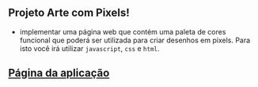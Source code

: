 ## Projeto Arte com Pixels!

- implementar uma página web que contém uma paleta de cores funcional que poderá ser utilizada para criar desenhos em pixels. Para isto você irá utilizar `javascript`, `css` e `html`.

[Página da aplicação](https://ronaferr.github.io/project-pixel-art/)
---
